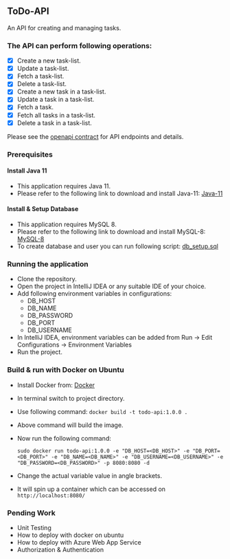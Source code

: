 ## ToDo-API
An API for creating and managing tasks.

### The API can perform following operations:

- [x] Create a new task-list.
- [x] Update a task-list.
- [x] Fetch a task-list.
- [x] Delete a task-list.
- [x] Create a new task in a task-list.
- [x] Update a task in a task-list.
- [x] Fetch a task.
- [x] Fetch all tasks in a task-list.
- [x] Delete a task in a task-list.

Please see the [openapi contract](./docs/api-contract.yaml) for API endpoints and details.

### Prerequisites

#### Install Java 11
- This application requires Java 11.
- Please refer to the following link to download and install Java-11: [Java-11](https://www.oracle.com/in/java/technologies/javase/jdk11-archive-downloads.html)

#### Install & Setup Database
- This application requires MySQL 8.
- Please refer to the following link to download and install MySQL-8: [MySQL-8](https://dev.mysql.com/doc/refman/8.0/en/installing.html)
- To create database and user you can run following script: [db_setup.sql](./docs/database/db_setup.sql)

### Running the application
- Clone the repository.
- Open the project in IntelliJ IDEA or any suitable IDE of your choice.
- Add following environment variables in configurations:
  - DB_HOST
  - DB_NAME
  - DB_PASSWORD
  - DB_PORT
  - DB_USERNAME
- In IntelliJ IDEA, environment variables can be added from Run -> Edit Configurations -> Environment Variables
- Run the project.

### Build & run with Docker on Ubuntu
- Install Docker from: [Docker](https://docs.docker.com/engine/install/ubuntu/)
- In terminal switch to project directory.
- Use following command: `docker build -t todo-api:1.0.0 .`
- Above command will build the image.
- Now run the following command:

  `sudo docker run todo-api:1.0.0 -e "DB_HOST=<DB_HOST>" -e "DB_PORT=<DB_PORT>" -e "DB_NAME=<DB_NAME>" -e "DB_USERNAME=<DB_USERNAME>" -e "DB_PASSWORD=<DB_PASSWORD>" -p 8080:8080 -d `
- Change the actual variable value in angle brackets.
- It will spin up a container which can be accessed on `http://localhost:8080/`

### Pending Work
- Unit Testing
- How to deploy with docker on ubuntu
- How to deploy with Azure Web App Service
- Authorization & Authentication